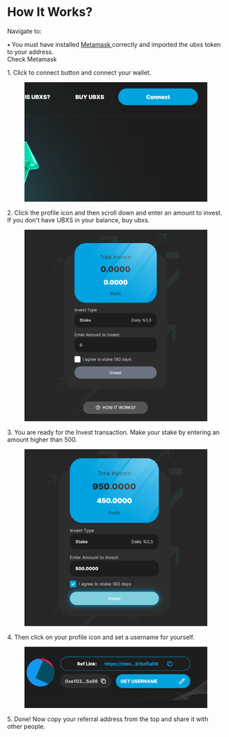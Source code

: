 # How It Works?

Navigate to:&#x20;

**•** You must have installed [Metamask ](../../informative-articles/metamask/)correctly and imported the ubxs token to your address. \
Check Metamask

1\. Click to connect button and connect your wallet.

<figure><img src="../../.gitbook/assets/resim_2022-08-22_200316075.png" alt=""><figcaption></figcaption></figure>

2\. Click the profile icon and then scroll down and enter an amount to invest. If you don't have UBXS in your balance, buy ubxs.

<figure><img src="../../.gitbook/assets/resim_2022-08-22_200411056.png" alt=""><figcaption></figcaption></figure>

3\. You are ready for the Invest transaction. Make your stake by entering an amount higher than 500.

<figure><img src="../../.gitbook/assets/resim_2022-08-22_200442361.png" alt=""><figcaption></figcaption></figure>

4\. Then click on your profile icon and set a username for yourself.

<figure><img src="../../.gitbook/assets/resim_2022-08-22_200527244.png" alt=""><figcaption></figcaption></figure>

5\. Done! Now copy your referral address from the top and share it with other people.
